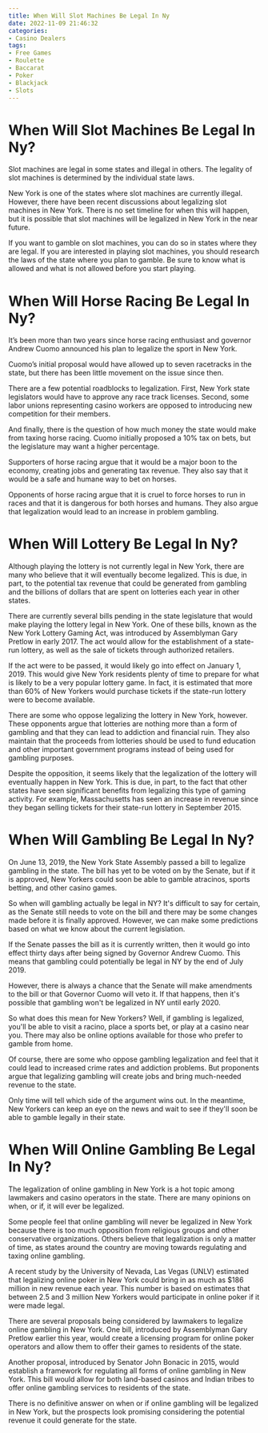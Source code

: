 ```yaml
---
title: When Will Slot Machines Be Legal In Ny
date: 2022-11-09 21:46:32
categories:
- Casino Dealers
tags:
- Free Games
- Roulette
- Baccarat
- Poker
- Blackjack
- Slots
---
```



#  When Will Slot Machines Be Legal In Ny?

Slot machines are legal in some states and illegal in others. The legality of slot machines is determined by the individual state laws.

New York is one of the states where slot machines are currently illegal. However, there have been recent discussions about legalizing slot machines in New York. There is no set timeline for when this will happen, but it is possible that slot machines will be legalized in New York in the near future.

If you want to gamble on slot machines, you can do so in states where they are legal. If you are interested in playing slot machines, you should research the laws of the state where you plan to gamble. Be sure to know what is allowed and what is not allowed before you start playing.

#  When Will Horse Racing Be Legal In Ny?

It’s been more than two years since horse racing enthusiast and governor Andrew Cuomo announced his plan to legalize the sport in New York.

Cuomo’s initial proposal would have allowed up to seven racetracks in the state, but there has been little movement on the issue since then.

There are a few potential roadblocks to legalization. First, New York state legislators would have to approve any race track licenses. Second, some labor unions representing casino workers are opposed to introducing new competition for their members.

And finally, there is the question of how much money the state would make from taxing horse racing. Cuomo initially proposed a 10% tax on bets, but the legislature may want a higher percentage.

Supporters of horse racing argue that it would be a major boon to the economy, creating jobs and generating tax revenue. They also say that it would be a safe and humane way to bet on horses.

Opponents of horse racing argue that it is cruel to force horses to run in races and that it is dangerous for both horses and humans. They also argue that legalization would lead to an increase in problem gambling.

#  When Will Lottery Be Legal In Ny?

Although playing the lottery is not currently legal in New York, there are many who believe that it will eventually become legalized. This is due, in part, to the potential tax revenue that could be generated from gambling and the billions of dollars that are spent on lotteries each year in other states.

There are currently several bills pending in the state legislature that would make playing the lottery legal in New York. One of these bills, known as the New York Lottery Gaming Act, was introduced by Assemblyman Gary Pretlow in early 2017. The act would allow for the establishment of a state-run lottery, as well as the sale of tickets through authorized retailers.

If the act were to be passed, it would likely go into effect on January 1, 2019. This would give New York residents plenty of time to prepare for what is likely to be a very popular lottery game. In fact, it is estimated that more than 60% of New Yorkers would purchase tickets if the state-run lottery were to become available.

There are some who oppose legalizing the lottery in New York, however. These opponents argue that lotteries are nothing more than a form of gambling and that they can lead to addiction and financial ruin. They also maintain that the proceeds from lotteries should be used to fund education and other important government programs instead of being used for gambling purposes.

Despite the opposition, it seems likely that the legalization of the lottery will eventually happen in New York. This is due, in part, to the fact that other states have seen significant benefits from legalizing this type of gaming activity. For example, Massachusetts has seen an increase in revenue since they began selling tickets for their state-run lottery in September 2015.

#  When Will Gambling Be Legal In Ny?

On June 13, 2019, the New York State Assembly passed a bill to legalize gambling in the state. The bill has yet to be voted on by the Senate, but if it is approved, New Yorkers could soon be able to gamble atracinos, sports betting, and other casino games.

So when will gambling actually be legal in NY? It's difficult to say for certain, as the Senate still needs to vote on the bill and there may be some changes made before it is finally approved. However, we can make some predictions based on what we know about the current legislation.

If the Senate passes the bill as it is currently written, then it would go into effect thirty days after being signed by Governor Andrew Cuomo. This means that gambling could potentially be legal in NY by the end of July 2019.

However, there is always a chance that the Senate will make amendments to the bill or that Governor Cuomo will veto it. If that happens, then it's possible that gambling won't be legalized in NY until early 2020.

So what does this mean for New Yorkers? Well, if gambling is legalized, you'll be able to visit a racino, place a sports bet, or play at a casino near you. There may also be online options available for those who prefer to gamble from home.

Of course, there are some who oppose gambling legalization and feel that it could lead to increased crime rates and addiction problems. But proponents argue that legalizing gambling will create jobs and bring much-needed revenue to the state.

Only time will tell which side of the argument wins out. In the meantime, New Yorkers can keep an eye on the news and wait to see if they'll soon be able to gamble legally in their state.

#  When Will Online Gambling Be Legal In Ny?

The legalization of online gambling in New York is a hot topic among lawmakers and casino operators in the state. There are many opinions on when, or if, it will ever be legalized.

Some people feel that online gambling will never be legalized in New York because there is too much opposition from religious groups and other conservative organizations. Others believe that legalization is only a matter of time, as states around the country are moving towards regulating and taxing online gambling.

A recent study by the University of Nevada, Las Vegas (UNLV) estimated that legalizing online poker in New York could bring in as much as $186 million in new revenue each year. This number is based on estimates that between 2.5 and 3 million New Yorkers would participate in online poker if it were made legal.

There are several proposals being considered by lawmakers to legalize online gambling in New York. One bill, introduced by Assemblyman Gary Pretlow earlier this year, would create a licensing program for online poker operators and allow them to offer their games to residents of the state.

Another proposal, introduced by Senator John Bonacic in 2015, would establish a framework for regulating all forms of online gambling in New York. This bill would allow for both land-based casinos and Indian tribes to offer online gambling services to residents of the state.

There is no definitive answer on when or if online gambling will be legalized in New York, but the prospects look promising considering the potential revenue it could generate for the state.